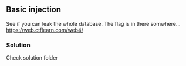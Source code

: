 ## Basic injection

See if you can leak the whole database. The flag is in there somwhere… https://web.ctflearn.com/web4/

### Solution

Check solution folder 


